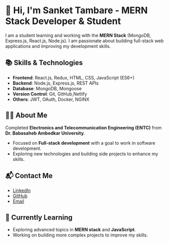 # 👋 Hi, I'm  Sanket Tambare - MERN Stack Developer & Student

I am a student learning and working with the **MERN Stack** (MongoDB, Express.js, React.js, Node.js). I am passionate about building full-stack web applications and improving my development skills.

## 📚 Skills & Technologies


- **Frontend**: React.js, Redux, HTML, CSS, JavaScript (ES6+)
- **Backend**: Node.js, Express.js, REST APIs
- **Database**: MongoDB, Mongoose
- **Version Control**: Git, GitHub,Netlify
- **Others**: JWT, OAuth, Docker, NGINX


## 🧑‍💻 About Me

 Completed **Electronics and Telecommunication Engineering (ENTC)** from **Dr. Babasaheb Ambedkar University**.
- Focused on **Full-stack development** with a goal to work in software development.
- Exploring new technologies and building side projects to enhance my skills.
## 📬 Contact Me

- [LinkedIn](https://linkedin.com/in/your-linkedin)
- [GitHub]([https://github.com/your-username](https://github.com/sankettambare))
- [Email](sankettambare24@gmail.com)

## 🌱 Currently Learning

- Exploring advanced topics in **MERN stack** and **JavaScript**.
- Working on building more complex projects to improve my skills.

